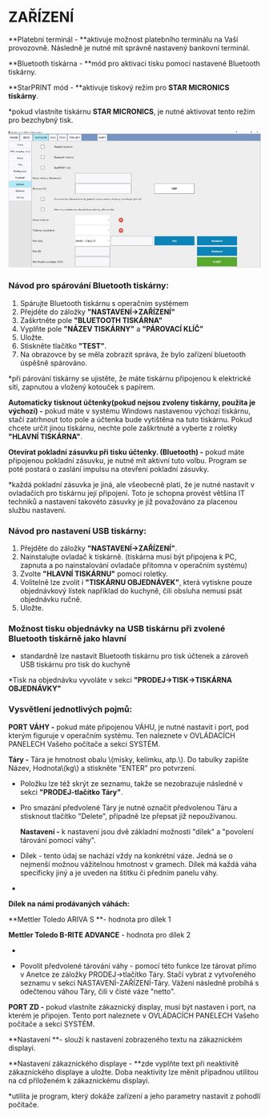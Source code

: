 # ZAŘÍZENÍ

**Platební terminál - **aktivuje možnost platebního terminálu na Vaší provozovně. Následně je nutné mít správně nastavený bankovní terminál.

**Bluetooth tiskárna - **mód pro aktivaci tisku pomocí nastavené Bluetooth tiskárny.

**StarPRINT mód - **aktivuje tiskový režim pro **STAR MICRONICS tiskárny**.

\*pokud vlastníte tiskárnu **STAR MICRONICS**, je nutné aktivovat tento režim pro bezchybný tisk.

![](/assets/NASTAVENI-ZARIZENI2.jpg)

### Návod pro spárování Bluetooth tiskárny:

1. Spárujte Bluetooth tiskárnu s operačním systémem
2. Přejděte do záložky **"NASTAVENÍ-&gt;ZAŘÍZENÍ"**
3. Zaškrtněte pole **"BLUETOOTH TISKÁRNA"**
4. Vyplňte pole **"NÁZEV TISKÁRNY"** a **"PÁROVACÍ KLÍČ"**
5. Uložte.
6. Stiskněte tlačítko **"TEST"**.
7. Na obrazovce by se měla zobrazit správa, že bylo zařízení bluetooth úspěšně spárováno.

\*při párování tiskárny se ujistěte, že máte tiskárnu připojenou k elektrické síti, zapnutou a vložený kotouček s papírem.

**Automaticky tisknout účtenky\(pokud nejsou zvoleny tiskárny, použita je výchozí\) -** pokud máte v systému Windows nastavenou výchozí tiskárnu, stačí zatrhnout toto pole a účtenka bude vytištěna na tuto tiskárnu. Pokud chcete určit jinou tiskárnu, nechte pole zaškrtnuté a vyberte z roletky **"HLAVNÍ TISKÁRNA"**.

**Otevírat pokladní zásuvku při tisku účtenky. \(Bluetooth\) -** pokud máte připojenou pokladní zásuvku, je nutné mít aktivní tuto volbu. Program se poté postará o zaslání impulsu na otevření pokladní zásuvky.

\*každá pokladní zásuvka je jiná, ale všeobecně platí, že je nutné nastavit v ovladačích pro tiskárnu její připojení. Toto je schopna provést většina IT techniků a nastavení takovéto zásuvky je již považováno za placenou službu nastavení.

### Návod pro nastavení USB tiskárny:

1. Přejděte do záložky **"NASTAVENÍ-&gt;ZAŘÍZENÍ"**.
2. Nainstalujte ovladač k tiskárně. \(tiskárna musí být připojena k PC, zapnuta a po nainstalování ovladače přítomna v operačním systému\)
3. Zvolte **"HLAVNÍ TISKÁRNU"** pomocí roletky.
4. Volitelně lze zvolit i **"TISKÁRNU OBJEDNÁVEK"**, která vytiskne pouze objednávkový lístek například do kuchyně, čili obsluha nemusí psát objednávku ručně.
5. Uložte.

### Možnost tisku objednávky na USB tiskárnu při zvolené Bluetooth tiskárně jako hlavní

* standardně lze nastavit Bluetooth tiskárnu pro tisk účtenek a zároveň USB tiskárnu pro tisk do kuchyně

\*Tisk na objednávku vyvoláte v sekci **"PRODEJ-&gt;TISK-&gt;TISKÁRNA OBJEDNÁVKY"**

### **Vysvětlení jednotlivých pojmů:**

**PORT VÁHY -** pokud máte připojenou VÁHU, je nutné nastavit i port, pod kterým figuruje v operačním systému. Ten naleznete v OVLÁDACÍCH PANELECH Vašeho počítače a sekci SYSTÉM.

  **Táry -** Tára je hmotnost obalu \\(misky, kelímku, atp.\\). Do tabulky zapište Název, Hodnota\\(kg\\) a stiskněte "ENTER" pro potvrzení.

* Položku lze též skrýt ze seznamu, takže se nezobrazuje následně v sekci **"PRODEJ-tlačítko Táry"**.

* Pro smazání předvolené Táry je nutné označit předvolenou Táru a stisknout tlačítko "Delete", případně lze přepsat již nepoužívanou.

  **Nastavení -** k nastavení jsou dvě základní možnosti "dílek" a "povolení tárování pomocí váhy".

* Dílek - tento údaj se nachází vždy na konkrétní váze. Jedná se o nejmenší možnou vážitelnou hmotnost v gramech. Dílek má každá váha specificky jiný a je uveden na štítku či předním panelu váhy.

-

**Dílek na námi prodávaných váhách:**

**Mettler Toledo ARIVA S **- hodnota pro dílek 1

**Mettler Toledo B-RITE ADVANCE** - hodnota pro dílek 2

-

* Povolit předvolené tárování váhy - pomocí této funkce lze tárovat přímo v Anetce ze záložky PRODEJ-&gt;tlačítko Táry. Stačí vybrat z vytvořeného seznamu v sekci NASTAVENÍ-ZAŘÍZENÍ-Táry. Vážení následně probíhá s odečtenou váhou Táry, čili v čisté váze "netto".

**PORT ZD -** pokud vlastníte zákaznický display, musí být nastaven i port, na kterém je připojen. Tento port naleznete v OVLÁDACÍCH PANELECH Vašeho počítače a sekci SYSTÉM.

**Nastavení **- slouží k nastavení zobrazeného textu na zákaznickém displayi.

**Nastavení zákaznického displaye - **zde vyplňte text při neaktivitě zákaznického displaye a uložte. Doba neaktivity lze měnit případnou utilitou na cd přiloženém k zákaznickému displayi.

\*utilita je program, který dokáže zařízení a jeho parametry nastavit z pohodlí počítače.

